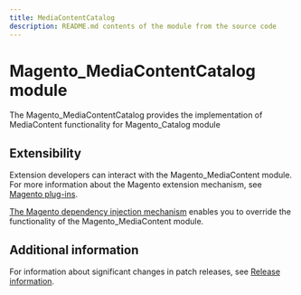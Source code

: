```yaml
---
title: MediaContentCatalog
description: README.md contents of the module from the source code
---
```


# Magento_MediaContentCatalog module

The Magento_MediaContentCatalog provides the implementation of MediaContent functionality for Magento_Catalog module

## Extensibility

Extension developers can interact with the Magento_MediaContent module. For more information about the Magento extension mechanism, see [Magento plug-ins](https://devdocs.magento.com/guides/v2.4/extension-dev-guide/plugins.html).

[The Magento dependency injection mechanism](https://devdocs.magento.com/guides/v2.4/extension-dev-guide/depend-inj.html) enables you to override the functionality of the Magento_MediaContent module.

## Additional information

For information about significant changes in patch releases, see [Release information](https://devdocs.magento.com/guides/v2.4/release-notes/bk-release-notes.html).
